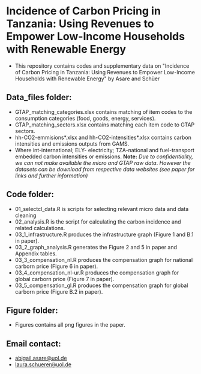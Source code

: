 # Incidence of Carbon Pricing in Tanzania: Using Revenues to Empower Low-Income Households with Renewable Energy 

  - This repository contains codes and supplementary data on "Incidence of Carbon Pricing in Tanzania:
    Using Revenues to Empower Low-Income Households with Renewable Energy" by Asare and Schüer

## Data_files folder:
  - GTAP_matching_categories.xlsx contains matching of item codes to the consumption categories (food, goods, energy, services).
  - GTAP_matching_sectors.xlsx contains matching each item code to GTAP sectors.
  - hh-CO2-emmisions*.xlsx and hh-CO2-intensities*.xlsx contains carbon intensities and emissions outputs from GAMS.
  - Where int-international; ELY- electricity; TZA-national and fuel-transport embedded carbon intensities or emissions.
 **Note:** _Due to confidentiality, we can not make available the micro and GTAP raw data_.
          _However the datasets can be download from respective data websites (see paper for links and further information)_

## Code folder:
  - 01_selectcl_data.R is scripts for selecting relevant micro data and data cleaning
  - 02_analysis.R is the script for calculating the carbon incidence and related calculations. 
  - 03_1_infrastructure.R produces the infrastructure graph (Figure 1 and B.1 in paper).
  - 03_2_graph_analysis.R generates the Figure 2 and 5 in paper and Appendix tables.
  - 03_3_compensation_nl.R produces the compensation graph for national carborn price (Figure 6 in paper).
  - 03_4_compensation_nl-ur.R produces the compensation graph for global carborn price (Figure 7 in paper).
  - 03_5_compensation_gl.R produces the compensation graph for global carborn price (Figure B.2 in paper).

## Figure folder:
  - Figures contains all png figures in the paper.
    
## Email contact:
  - abigail.asare@uol.de
  - laura.schuerer@uol.de 
